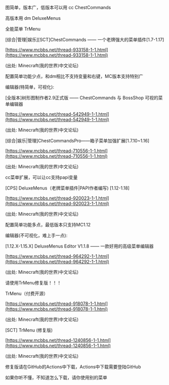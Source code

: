 图简单，版本广，低版本可以用 cc ChestCommands

高版本用 dm DeluxeMenus

全能菜单 TrMenu



\[综合\|管理\|娱乐\]\[SCT\]ChestCommands —— 一个老牌强大的菜单插件\[1.7-1.17\]

[https://www.mcbbs.net/thread-933158-1-1.html](https://www.mcbbs.net/thread-933158-1-1.html)

\(出处: Minecraft\(我的世界\)中文论坛\)

配置简单功能少点，和dm相比不支持变量和右键，MC版本支持特别广

编辑器\(特简单，可视化\):

\[全版本\]树形图制作者2.9正式版 —— ChestCommands 与 BossShop 可视的菜单编辑器

[https://www.mcbbs.net/thread-542949-1-1.html](https://www.mcbbs.net/thread-542949-1-1.html)

\(出处: Minecraft\(我的世界\)中文论坛\)

\[综合\|娱乐\|管理\]ChestCommandsPro——箱子菜单加强扩展\[1.7.10~1.16\]

[https://www.mcbbs.net/thread-710556-1-1.html](https://www.mcbbs.net/thread-710556-1-1.html)

\(出处: Minecraft\(我的世界\)中文论坛\)

cc菜单扩展，可以让cc支持papi变量



\[CPS\] DeluxeMenus（老牌菜单插件\|PAPI作者编写\) \[1.12-1.18\]

[https://www.mcbbs.net/thread-920023-1-1.html](https://www.mcbbs.net/thread-920023-1-1.html)

\(出处: Minecraft\(我的世界\)中文论坛\)

配置简单功能多点，最低版本只支持MC1.12

编辑器\(不可视化，难上手一点\):

\[1.12.X-1.15.X\] DeluxeMenus Editor V1.1.8 —— 一款好用的高级菜单编辑器

[https://www.mcbbs.net/thread-964292-1-1.html](https://www.mcbbs.net/thread-964292-1-1.html)

\(出处: Minecraft\(我的世界\)中文论坛\)



请使用TrMenu修复版！！！

TrMenu（付费开源）

[https://www.mcbbs.net/thread-918078-1-1.html](https://www.mcbbs.net/thread-918078-1-1.html)

\(出处: Minecraft\(我的世界\)中文论坛\)

\[SCT\] TrMenu \(修复版\)

[https://www.mcbbs.net/thread-1240856-1-1.html](https://www.mcbbs.net/thread-1240856-1-1.html)

\(出处: Minecraft\(我的世界\)中文论坛\)

修复版请在GitHub的Actions中下载，Actions中下载需要登陆GitHub

如果你听不懂，不知道怎么下载，请你使用别的菜单

